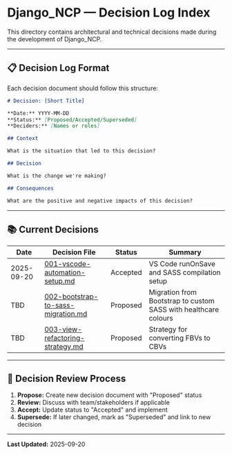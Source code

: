 # Django_NCP — Decision Log Index

This directory contains architectural and technical decisions made during the development of Django_NCP.

---

## 📋 **Decision Log Format**

Each decision document should follow this structure:

```markdown
# Decision: [Short Title]

**Date:** YYYY-MM-DD
**Status:** [Proposed/Accepted/Superseded]
**Deciders:** [Names or roles]

## Context

What is the situation that led to this decision?

## Decision

What is the change we're making?

## Consequences

What are the positive and negative impacts of this decision?
```

---

## 📚 **Current Decisions**

| Date | Decision File | Status | Summary |
|------|---------------|--------|---------|
| 2025-09-20 | [001-vscode-automation-setup.md](./001-vscode-automation-setup.md) | Accepted | VS Code runOnSave and SASS compilation setup |
| TBD | [002-bootstrap-to-sass-migration.md](./002-bootstrap-to-sass-migration.md) | Proposed | Migration from Bootstrap to custom SASS with healthcare colours |
| TBD | [003-view-refactoring-strategy.md](./003-view-refactoring-strategy.md) | Proposed | Strategy for converting FBVs to CBVs |

---

## 🔄 **Decision Review Process**

1. **Propose:** Create new decision document with "Proposed" status
2. **Review:** Discuss with team/stakeholders if applicable
3. **Accept:** Update status to "Accepted" and implement
4. **Supersede:** If later changed, mark as "Superseded" and link to new decision

---

**Last Updated:** 2025-09-20
